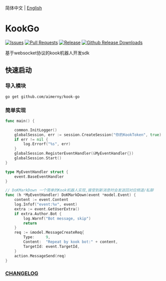 简体中文 | [English](README_ZH.md)
# KookGo

[![Issues](https://img.shields.io/github/issues/Aimerny/kook-go?style=flat-square)](https://github.com/Aimerny/kook-go/issues)
[![Pull Requests](https://img.shields.io/github/issues-pr/Aimerny/kook-go?style=flat-square)](https://github.com/Aimerny/kook-go/pulls)
[![Release](https://img.shields.io/github/v/release/Aimerny/kook-go?include_prereleases&style=flat-square)](https://github.com/Aimerny/kook-go/releases)
[![Github Release Downloads](https://img.shields.io/github/downloads/Aimerny/kook-go/total?label=Github%20Release%20Downloads&style=flat-square)](https://github.com/Aimerny/kook-go/releases)

基于websocket协议的kook机器人开发sdk

## 快速启动

### 导入模块

```shell
go get github.com/aimerny/kook-go
```

### 简单实现

```go
func main() {

	common.InitLogger()
	globalSession, err := session.CreateSession("你的KookToken", true)
	if err != nil {
		log.Errorf("%s", err)
	}
	globalSession.RegisterEventHandler(&MyEventHandler{})
	globalSession.Start()
}

type MyEventHandler struct {
	event.BaseEventHandler
}

// DoKMarkDown 一个简单的Kook机器人实现,接受到新消息时会发送回对应频道/私聊
func (h *MyEventHandler) DoKMarkDown(event *model.Event) {
	content := event.Content
	log.Infof("event:%v", event)
	extra := event.GetUserExtra()
	if extra.Author.Bot {
		log.Warnf("Bot message, skip")
		return
	}
	req := &model.MessageCreateReq{
		Type:     9,
		Content:  "Repeat by kook bot:" + content,
		TargetId: event.TargetId,
	}
	action.MessageSend(req)
}
```

### [CHANGELOG](./app/CHANGELOG.md)

